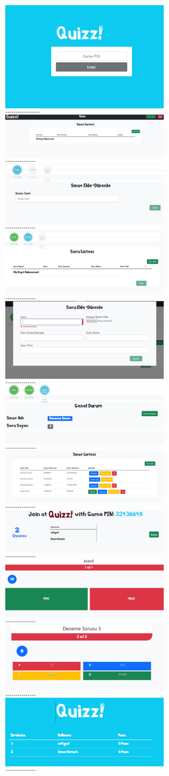 <img src="https://github.com/omerozturk18/QuizProject/blob/master/WepAPI/wwwroot/images/Ekran%20Al%C4%B1nt%C4%B1s%C4%B1.PNG?raw=true" />
-----------------
<img src="https://raw.githubusercontent.com/omerozturk18/QuizProject/master/WepAPI/wwwroot/images/Ekran%20Al%C4%B1nt%C4%B1s%C4%B12.PNG" />
---------------
<img src="https://raw.githubusercontent.com/omerozturk18/QuizProject/master/WepAPI/wwwroot/images/Ekran%20Al%C4%B1nt%C4%B1s%C4%B13.PNG" />
---------------
<img src="https://raw.githubusercontent.com/omerozturk18/QuizProject/master/WepAPI/wwwroot/images/Ekran%20Al%C4%B1nt%C4%B1s%C4%B14.PNG" />
---------------
<img src="https://raw.githubusercontent.com/omerozturk18/QuizProject/master/WepAPI/wwwroot/images/Ekran%20Al%C4%B1nt%C4%B1s%C4%B15.PNG" />
---------------
<img src="https://raw.githubusercontent.com/omerozturk18/QuizProject/master/WepAPI/wwwroot/images/Ekran%20Al%C4%B1nt%C4%B1s%C4%B16.PNG" />
---------------
<img src="https://raw.githubusercontent.com/omerozturk18/QuizProject/master/WepAPI/wwwroot/images/Ekran%20Al%C4%B1nt%C4%B1s%C4%B17.PNG" />
---------------
<img src="https://raw.githubusercontent.com/omerozturk18/QuizProject/master/WepAPI/wwwroot/images/Ekran%20Al%C4%B1nt%C4%B1s%C4%B18.PNG" />
---------------
<img src="https://raw.githubusercontent.com/omerozturk18/QuizProject/master/WepAPI/wwwroot/images/Ekran%20Al%C4%B1nt%C4%B1s%C4%B19.PNG" />
---------------
<img src="https://raw.githubusercontent.com/omerozturk18/QuizProject/master/WepAPI/wwwroot/images/Ekran%20Al%C4%B1nt%C4%B1s%C4%B111.PNG" />
---------------
<img src="https://raw.githubusercontent.com/omerozturk18/QuizProject/master/WepAPI/wwwroot/images/Ekran%20Al%C4%B1nt%C4%B1s%C4%B110.PNG" />
---------------

